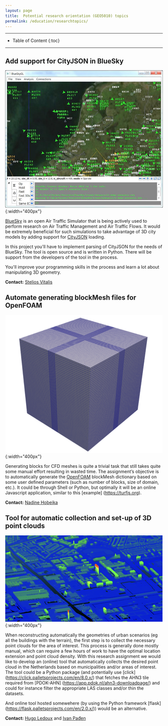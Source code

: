 ```yaml
---
layout: page
title:  Potential research orientation (GEO5010) topics
permalink: /education/researchtopics/
---
```


- - -

* Table of Content
{:toc}

- - -

## Add support for CityJSON in BlueSky

![](img/bluesky.jpg){:width="400px"}

[BlueSky](https://github.com/TUDelft-CNS-ATM/bluesky) is an open Air Traffic Simulator that is being actively used to perform research on Air Traffic Management and Air Traffic Flows. It would be extremely beneficial for such simulations to take advantage of 3D city models by adding support for [CityJSON](https://www.cityjson.org/) loading.

In this project you'll have to implement parsing of CityJSON for the needs of BlueSky. The tool is open source and is written in Python. There will be support from the developers of the tool in the process.

You'll improve your programming skills in the process and learn a lot about manipulating 3D geometry.

**Contact:** [Stelios Vitalis](https://3d.bk.tudelft.nl/svitalis)

## Automate generating blockMesh files for OpenFOAM

![](img/block_basic.png){:width="400px"}

Generating blocks for CFD meshes is quite a trivial task that still takes quite some manual effort resulting in wasted time. The assignment’s objective is to automatically generate the [OpenFOAM](https://openfoam.org/) blockMesh dictionary based on some user defined parameters (such as number of blocks, size of domain, etc.). It could be through Shell or Python, but optimally it will be an online Javascript application, similar to this [example] (https://turfjs.org).

**Contact:** [Nadine Hobeika](https://3d.bk.tudelft.nl/nhobeika)

## Tool for automatic collection and set-up of 3D point clouds

![](img/3d_pointclouds.png){:width="400px"}

When reconstructing automatically the geometries of urban scenarios (eg all the buildings with the terrain), the first step is to collect the necessary point clouds for the area of interest. 
This process is generally done mostly manual, which can require a few hours of work to have the optimal location extension and point cloud density. 
With this research assignment we would like to develop an (online) tool that automatically collects the desired point cloud in the Netherlands based on municipalities and/or areas of interest. 
The tool could be a Python package (and potentially use [click] (https://click.palletsprojects.com/en/8.0.x/) that fetches the AHN3 tile required from [PDOK-AHN] (https://app.pdok.nl/ahn3-downloadpage/) and could for instance filter the appropriate LAS classes and/or thin the datasets.

And online tool hosted somewehere (by using the Python framework [flask] (https://flask.palletsprojects.com/en/2.0.x/)) would be an alternative.

**Contact:** [Hugo Ledoux](https://3d.bk.tudelft.nl/hledoux/) and [Ivan Pađen](https://3d.bk.tudelft.nl/ipaden)
